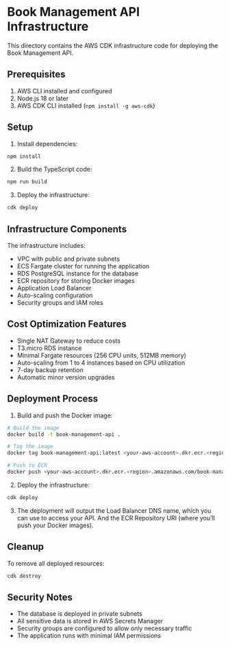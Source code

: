 # Book Management API Infrastructure

This directory contains the AWS CDK infrastructure code for deploying the Book Management API.

## Prerequisites

1. AWS CLI installed and configured
2. Node.js 18 or later
3. AWS CDK CLI installed (`npm install -g aws-cdk`)

## Setup

1. Install dependencies:
```bash
npm install
```

2. Build the TypeScript code:
```bash
npm run build
```

3. Deploy the infrastructure:
```bash
cdk deploy
```

## Infrastructure Components

The infrastructure includes:

- VPC with public and private subnets
- ECS Fargate cluster for running the application
- RDS PostgreSQL instance for the database
- ECR repository for storing Docker images
- Application Load Balancer
- Auto-scaling configuration
- Security groups and IAM roles

## Cost Optimization Features

- Single NAT Gateway to reduce costs
- T3.micro RDS instance
- Minimal Fargate resources (256 CPU units, 512MB memory)
- Auto-scaling from 1 to 4 instances based on CPU utilization
- 7-day backup retention
- Automatic minor version upgrades

## Deployment Process

1. Build and push the Docker image:
```bash
# Build the image
docker build -t book-management-api .

# Tag the image
docker tag book-management-api:latest <your-aws-account>.dkr.ecr.<region>.amazonaws.com/book-management-api:latest

# Push to ECR
docker push <your-aws-account>.dkr.ecr.<region>.amazonaws.com/book-management-api:latest
```

2. Deploy the infrastructure:
```bash
cdk deploy
```

3. The deployment will output the Load Balancer DNS name, which you can use to access your API. And the ECR Repository URI (where you'll push your Docker images).

## Cleanup

To remove all deployed resources:
```bash
cdk destroy
```

## Security Notes

- The database is deployed in private subnets
- All sensitive data is stored in AWS Secrets Manager
- Security groups are configured to allow only necessary traffic
- The application runs with minimal IAM permissions
